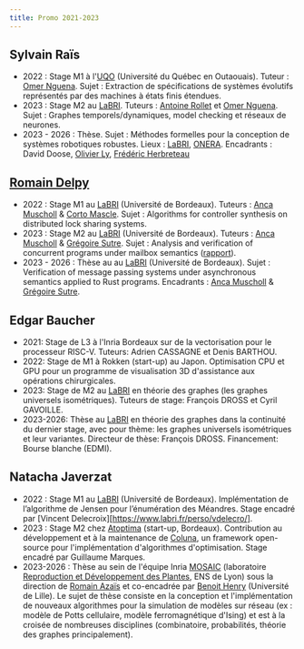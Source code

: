 ```yaml
---
title: Promo 2021-2023
---
```


## Sylvain Raïs

* 2022 : Stage M1 à l'[UQO](https://uqo.ca/) (Université du Québec en Outaouais). Tuteur : [Omer Nguena](https://uqo.ca/profil/ngueom01). Sujet : Extraction de spécifications de systèmes évolutifs représentés par des machines à états finis étendues.
* 2023 : Stage M2 au [LaBRI](https://www.labri.fr/). Tuteurs : [Antoine Rollet](https://www.labri.fr/perso/rollet/) et [Omer Nguena](https://uqo.ca/profil/ngueom01). Sujet : Graphes temporels/dynamiques, model checking et réseaux de neurones.
* 2023 - 2026 : Thèse. Sujet : Méthodes formelles pour la conception de systèmes robotiques robustes. Lieux : [LaBRI](https://www.labri.fr/), [ONERA](https://www.onera.fr/fr). Encadrants : David Doose, [Olivier Ly](https://www.labri.fr/perso/ly/), [Frédéric Herbreteau](https://www.labri.fr/perso/herbrete/)

## [Romain Delpy](https://www.labri.fr/perso/rdelpy/index.html)

* 2022 : Stage M1 au [LaBRI](https://www.labri.fr) (Université de Bordeaux). Tuteurs : [Anca Muscholl](https://www.labri.fr/perso/anca/) & [Corto Mascle](https://corto-mascle.github.io/). Sujet : Algorithms for controller synthesis on distributed lock sharing systems.
* 2023 : Stage M2 au [LaBRI](https://www.labri.fr) (Université de Bordeaux). Tuteurs : [Anca Muscholl](https://www.labri.fr/perso/anca/) & [Grégoire Sutre](https://www.labri.fr/perso/sutre/). Sujet : Analysis and verification of concurrent programs under mailbox semantics ([rapport](https://www.labri.fr/perso/rdelpy/documents/internship.pdf)).
* 2023 - 2026 : Thèse au au [LaBRI](https://www.labri.fr) (Université de Bordeaux). Sujet : Verification of message passing systems under asynchronous semantics applied to Rust programs. Encadrants : [Anca Muscholl](https://www.labri.fr/perso/anca/) & [Grégoire Sutre](https://www.labri.fr/perso/sutre/).

## Edgar Baucher

* 2021: Stage de L3 à l'Inria Bordeaux sur de la vectorisation pour le processeur RISC-V. Tuteurs: Adrien CASSAGNE et Denis BARTHOU.
* 2022: Stage de M1 à Rokken (start-up) au Japon. Optimisation CPU et GPU pour un programme de visualisation 3D d'assistance aux opérations chirurgicales.
* 2023: Stage de M2 au [LaBRI](https://www.labri.fr/) en théorie des graphes (les graphes universels isométriques). Tuteurs de stage: François DROSS et Cyril GAVOILLE. 
* 2023-2026: Thèse au [LaBRI](https://www.labri.fr/) en théorie des graphes dans la continuité du dernier stage, avec pour thème: les graphes universels isométriques et leur variantes. Directeur de thèse: François DROSS. Financement: Bourse blanche (EDMI).


## Natacha Javerzat

* 2022 : Stage M1 au [LaBRI](https://www.labri.fr) (Université de Bordeaux). Implémentation de l’algorithme de Jensen pour l’énumération des Méandres. Stage encadré par [Vincent Delecroix][https://www.labri.fr/perso/vdelecro/].
* 2023 : Stage M2 chez [Atoptima](https://atoptima.com/) (start-up, Bordeaux). Contribution au développement et à la maintenance de [Coluna](https://atoptima.github.io/Coluna.jl/latest/), un framework open-source pour l'implémentation d'algorithmes d'optimisation. Stage encadré par Guillaume Marques. 
* 2023-2026 : Thèse au sein de l'équipe Inria [MOSAIC](https://www.inria.fr/en/mosaic) (laboratoire [Reproduction et Développement des Plantes](https://www.ens-lyon.fr/RDP/?lang=fr), ENS de Lyon) sous la direction de [Romain Azaïs](http://perso.ens-lyon.fr/romain.azais/) et co-encadrée par [Benoit Henry](https://www.bhenry.fr/contact.html) (Université de Lille). Le sujet de thèse consiste en la conception et l'implémentation de nouveaux algorithmes pour la simulation de modèles sur réseau (ex : modèle de Potts cellulaire, modèle ferromagnétique d'Ising) et est à la croisée de nombreuses disciplines (combinatoire, probabilités, théorie des graphes principalement). 
